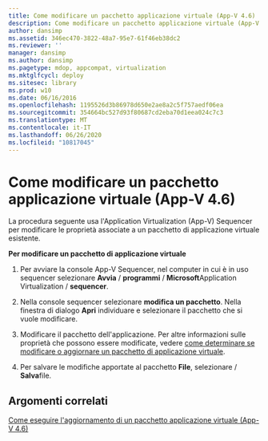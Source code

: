 ```yaml
---
title: Come modificare un pacchetto applicazione virtuale (App-V 4.6)
description: Come modificare un pacchetto applicazione virtuale (App-V 4.6)
author: dansimp
ms.assetid: 346ec470-3822-48a7-95e7-61f46eb38dc2
ms.reviewer: ''
manager: dansimp
ms.author: dansimp
ms.pagetype: mdop, appcompat, virtualization
ms.mktglfcycl: deploy
ms.sitesec: library
ms.prod: w10
ms.date: 06/16/2016
ms.openlocfilehash: 1195526d3b86978d650e2ae8a2c5f757aedf06ea
ms.sourcegitcommit: 354664bc527d93f80687cd2eba70d1eea024c7c3
ms.translationtype: MT
ms.contentlocale: it-IT
ms.lasthandoff: 06/26/2020
ms.locfileid: "10817045"
---
```

# Come modificare un pacchetto applicazione virtuale (App-V 4.6)


La procedura seguente usa l'Application Virtualization (App-V) Sequencer per modificare le proprietà associate a un pacchetto di applicazione virtuale esistente.

**Per modificare un pacchetto di applicazione virtuale**

1.  Per avviare la console App-V Sequencer, nel computer in cui è in uso sequencer selezionare **Avvia**  /  **programmi**  /  **Microsoft**Application Virtualization  /  **sequencer**.

2.  Nella console sequencer selezionare **modifica un pacchetto**. Nella finestra di dialogo **Apri** individuare e selezionare il pacchetto che si vuole modificare.

3.  Modificare il pacchetto dell'applicazione. Per altre informazioni sulle proprietà che possono essere modificate, vedere [come determinare se modificare o aggiornare un pacchetto di applicazione virtuale](how-to-determine-whether-to-edit-or-upgrade-a-virtual-application-package.md).

4.  Per salvare le modifiche apportate al pacchetto **File**, selezionare  /  **Salva**file.

## Argomenti correlati


[Come eseguire l'aggiornamento di un pacchetto applicazione virtuale (App-V 4.6)](how-to-upgrade-a-virtual-application-package--app-v-46-.md)

 

 





